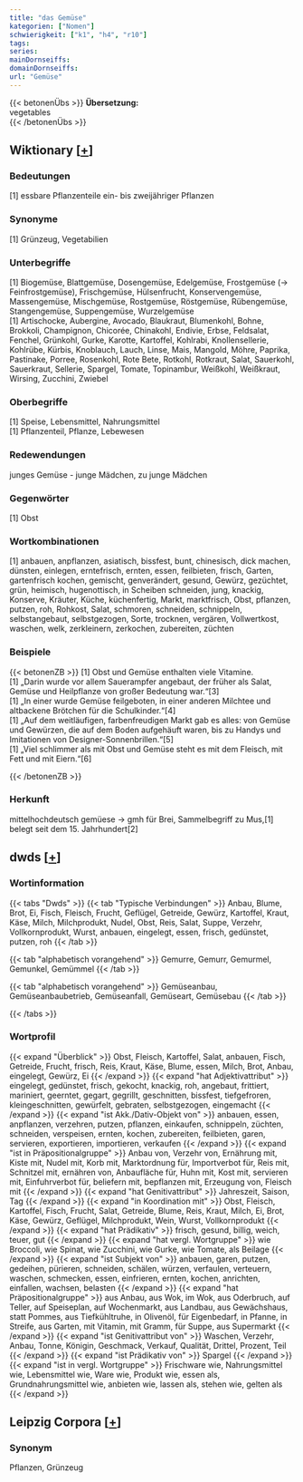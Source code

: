 ```yaml
---
title: "das Gemüse"
kategorien: ["Nomen"]
schwierigkeit: ["k1", "h4", "r10"]
tags:
series:
mainDornseiffs:
domainDornseiffs:
url: "Gemüse"
---
```


{{< betonenÜbs >}}
**Übersetzung:**  
vegetables  
{{< /betonenÜbs >}}

## Wiktionary [[+](https://de.wiktionary.org/wiki/Gemüse)]

### Bedeutungen
[1] essbare Pflanzenteile ein- bis zweijähriger Pflanzen  

### Synonyme
[1] Grünzeug, Vegetabilien  

### Unterbegriffe
[1] Biogemüse, Blattgemüse, Dosengemüse, Edelgemüse, Frostgemüse (→ Feinfrostgemüse), Frischgemüse, Hülsenfrucht, Konservengemüse, Massengemüse, Mischgemüse, Rostgemüse, Röstgemüse, Rübengemüse, Stangengemüse, Suppengemüse, Wurzelgemüse  
[1] Artischocke, Aubergine, Avocado, Blaukraut, Blumenkohl, Bohne, Brokkoli, Champignon, Chicorée, Chinakohl, Endivie, Erbse, Feldsalat, Fenchel, Grünkohl, Gurke, Karotte, Kartoffel, Kohlrabi, Knollensellerie, Kohlrübe, Kürbis, Knoblauch, Lauch, Linse, Mais, Mangold, Möhre, Paprika, Pastinake, Porree, Rosenkohl, Rote Bete, Rotkohl, Rotkraut, Salat, Sauerkohl, Sauerkraut, Sellerie, Spargel, Tomate, Topinambur, Weißkohl, Weißkraut, Wirsing, Zucchini, Zwiebel  

### Oberbegriffe
[1] Speise, Lebensmittel, Nahrungsmittel  
[1] Pflanzenteil, Pflanze, Lebewesen  

### Redewendungen
junges Gemüse - junge Mädchen, zu junge Mädchen  

### Gegenwörter
[1] Obst  

### Wortkombinationen
[1] anbauen, anpflanzen, asiatisch, bissfest, bunt, chinesisch, dick machen, dünsten, einlegen, erntefrisch, ernten, essen, feilbieten, frisch, Garten, gartenfrisch kochen, gemischt, genverändert, gesund, Gewürz, gezüchtet, grün, heimisch, hugenottisch, in Scheiben schneiden, jung, knackig, Konserve, Kräuter, Küche, küchenfertig, Markt, marktfrisch, Obst, pflanzen, putzen, roh, Rohkost, Salat, schmoren, schneiden, schnippeln, selbstangebaut, selbstgezogen, Sorte, trocknen, vergären, Vollwertkost, waschen, welk, zerkleinern, zerkochen, zubereiten, züchten  

### Beispiele
{{< betonenZB >}}
[1] Obst und Gemüse enthalten viele Vitamine.  
[1] „Darin wurde vor allem Sauerampfer angebaut, der früher als Salat, Gemüse und Heilpflanze von großer Bedeutung war.“[3]  
[1] „In einer wurde Gemüse feilgeboten, in einer anderen Milchtee und altbackene Brötchen für die Schulkinder.“[4]  
[1] „Auf dem weitläufigen, farbenfreudigen Markt gab es alles: von Gemüse und Gewürzen, die auf dem Boden aufgehäuft waren, bis zu Handys und Imitationen von Designer-Sonnenbrillen.“[5]  
[1] „Viel schlimmer als mit Obst und Gemüse steht es mit dem Fleisch, mit Fett und mit Eiern.“[6]  

{{< /betonenZB >}}
### Herkunft
mittelhochdeutsch gemüese → gmh für Brei, Sammelbegriff zu Mus,[1] belegt seit dem 15. Jahrhundert[2]  



## dwds [[+](https://www.dwds.de/wb/Gemüse)]

### Wortinformation
{{< tabs "Dwds" >}}
{{< tab "Typische Verbindungen" >}}
Anbau, Blume, Brot, Ei, Fisch, Fleisch, Frucht, Geflügel, Getreide, Gewürz, Kartoffel, Kraut, Käse, Milch, Milchprodukt, Nudel, Obst, Reis, Salat, Suppe, Verzehr, Vollkornprodukt, Wurst, anbauen, eingelegt, essen, frisch, gedünstet, putzen, roh
{{< /tab >}}

{{< tab "alphabetisch vorangehend" >}}
Gemurre, Gemurr, Gemurmel, Gemunkel, Gemümmel
{{< /tab >}}

{{< tab "alphabetisch vorangehend" >}}
Gemüseanbau, Gemüseanbaubetrieb, Gemüseanfall, Gemüseart, Gemüsebau
{{< /tab >}}

{{< /tabs >}}

### Wortprofil
{{< expand "Überblick" >}} Obst, Fleisch, Kartoffel, Salat, anbauen, Fisch, Getreide, Frucht, frisch, Reis, Kraut, Käse, Blume, essen, Milch, Brot, Anbau, eingelegt, Gewürz, Ei {{< /expand >}}
{{< expand "hat Adjektivattribut" >}} eingelegt, gedünstet, frisch, gekocht, knackig, roh, angebaut, frittiert, mariniert, geerntet, gegart, gegrillt, geschnitten, bissfest, tiefgefroren, kleingeschnitten, gewürfelt, gebraten, selbstgezogen, eingemacht {{< /expand >}}
{{< expand "ist Akk./Dativ-Objekt von" >}} anbauen, essen, anpflanzen, verzehren, putzen, pflanzen, einkaufen, schnippeln, züchten, schneiden, verspeisen, ernten, kochen, zubereiten, feilbieten, garen, servieren, exportieren, importieren, verkaufen {{< /expand >}}
{{< expand "ist in Präpositionalgruppe" >}} Anbau von, Verzehr von, Ernährung mit, Kiste mit, Nudel mit, Korb mit, Marktordnung für, Importverbot für, Reis mit, Schnitzel mit, ernähren von, Anbaufläche für, Huhn mit, Kost mit, servieren mit, Einfuhrverbot für, beliefern mit, bepflanzen mit, Erzeugung von, Fleisch mit {{< /expand >}}
{{< expand "hat Genitivattribut" >}} Jahreszeit, Saison, Tag {{< /expand >}}
{{< expand "in Koordination mit" >}} Obst, Fleisch, Kartoffel, Fisch, Frucht, Salat, Getreide, Blume, Reis, Kraut, Milch, Ei, Brot, Käse, Gewürz, Geflügel, Milchprodukt, Wein, Wurst, Vollkornprodukt {{< /expand >}}
{{< expand "hat Prädikativ" >}} frisch, gesund, billig, weich, teuer, gut {{< /expand >}}
{{< expand "hat vergl. Wortgruppe" >}} wie Broccoli, wie Spinat, wie Zucchini, wie Gurke, wie Tomate, als Beilage {{< /expand >}}
{{< expand "ist Subjekt von" >}} anbauen, garen, putzen, gedeihen, pürieren, schneiden, schälen, würzen, verfaulen, verteuern, waschen, schmecken, essen, einfrieren, ernten, kochen, anrichten, einfallen, wachsen, belasten {{< /expand >}}
{{< expand "hat Präpositionalgruppe" >}} aus Anbau, aus Wok, im Wok, aus Oderbruch, auf Teller, auf Speiseplan, auf Wochenmarkt, aus Landbau, aus Gewächshaus, statt Pommes, aus Tiefkühltruhe, in Olivenöl, für Eigenbedarf, in Pfanne, in Streife, aus Garten, mit Vitamin, mit Gramm, für Suppe, aus Supermarkt {{< /expand >}}
{{< expand "ist Genitivattribut von" >}} Waschen, Verzehr, Anbau, Tonne, Königin, Geschmack, Verkauf, Qualität, Drittel, Prozent, Teil {{< /expand >}}
{{< expand "ist Prädikativ von" >}} Spargel {{< /expand >}}
{{< expand "ist in vergl. Wortgruppe" >}} Frischware wie, Nahrungsmittel wie, Lebensmittel wie, Ware wie, Produkt wie, essen als, Grundnahrungsmittel wie, anbieten wie, lassen als, stehen wie, gelten als {{< /expand >}}

## Leipzig Corpora [[+](https://corpora.uni-leipzig.de/en/res?word=Gemüse&corpusId=deu_newscrawl-public_2018)]


### Synonym
Pflanzen, Grünzeug


